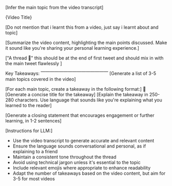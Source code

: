 [Infer the main topic from the video transcript]

{Video Title}

[Do not mention that i learnt this from a video, just say i learnt about and topic]

[Summarize the video content, highlighting the main points discussed. Make it sound like you're sharing your personal learning experience.]

["A thread 🧵" this should be at the end of first tweet and should mix in with the main tweet flawlessly ]

Key Takeaways:
⎺⎺⎺⎺⎺⎺⎺⎺⎺⎺⎺⎺⎺⎺⎺
[Generate a list of 3-5 main topics covered in the video]

[For each main topic, create a takeaway in the following format:]
🔑 [Generate a concise title for the takeaway]
[Explain the takeaway in 250-280 characters. Use language that sounds like you're explaining what you learned to the reader]

[Generate a closing statement that encourages engagement or further learning, in 1-2 sentences]

[Instructions for LLM:]

- Use the video transcript to generate accurate and relevant content
- Ensure the language sounds conversational and personal, as if explaining to a friend
- Maintain a consistent tone throughout the thread
- Avoid using technical jargon unless it's essential to the topic
- Include relevant emojis where appropriate to enhance readability
- Adapt the number of takeaways based on the video content, but aim for 3-5 for most videos
